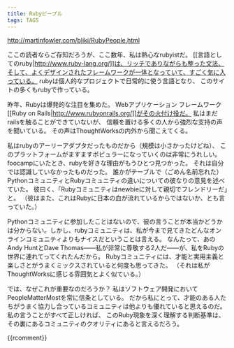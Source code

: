 ```yaml
---
title: Rubyピープル
tags: TAGS
---
```


http://martinfowler.com/bliki/RubyPeople.html

ここの読者ならご存知だろうが、ここ数年、私は熱心なrubyistだ。
[[言語としてのruby|http://www.ruby-lang.org/]]は、リッチでありながらも整った文法、そして、よくデザインされたフレームワークが一体となっていて、すごく気に入っている。
rubyは個人的なプロジェクトで日常的に使う言語となり、
このサイトの多くもrubyで作っている。

昨年、Rubyは爆発的な注目を集めた。
Webアプリケーション フレームワーク[[Ruby on Rails|http://www.rubyonrails.org/]]がその火付け役だ。
私はまだrailsを触ることができていないが、
信頼を置ける多くの人から強烈な支持の声を聞いている。
その声はThoughtWorksの内外から聞こえてくる。

私はrubyのアーリーアダプタだったものだから（規模は小さかったけどね）、
このプラットフォームがますますポピュラーになっていくのは非常にうれしい。
foocampにいたとき、rubyを好きな理由がもうひとつ見つかった。
それは自分では認識していなかったものだった。
誰かがテーブルで（ごめん名前忘れた）PythonコミュニティとRubyコミュニティの違いについての彼なりの意見を述べていた。
彼曰く、「Rubyコミュニティはnewbieに対して親切でフレンドリーだ」と。
（彼はまた、これはRubyに日本の血が流れているからではないか、とも言っていた。）

Pythonコミュニティに参加したことはないので、彼の言うことが本当かどうかは分からない。しかし、rubyコミュニティは、私が今まで見てきたどんなオンラインコミュニティよりもナイスだということは言える。
なんたって、あのAndy HuntとDave Thomas——私が非常に尊敬する2人だ——が、私をRubyの世界に連れてってくれたんだから。
Rubyコミュニティには、才能と実用主義と楽しさとがうまくミックスされていると何度も思ってきた。
（それは私がThoughtWorksに感じる雰囲気とよく似ている。）

では、なぜこれが重要なのだろうか？
私はソフトウェア開発においてPeopleMatterMostを常に信条としている。
だから私にとって、才能のある人たちがうまく協力し合っているコミュニティは他よりも優れていると思えるのだ。
私の言うことがすべて正しければ、
このRuby現象を深く理解する判断基準は、
その裏にあるコミュニティのクオリティにあると言えるだろう。

{{rcomment}}
